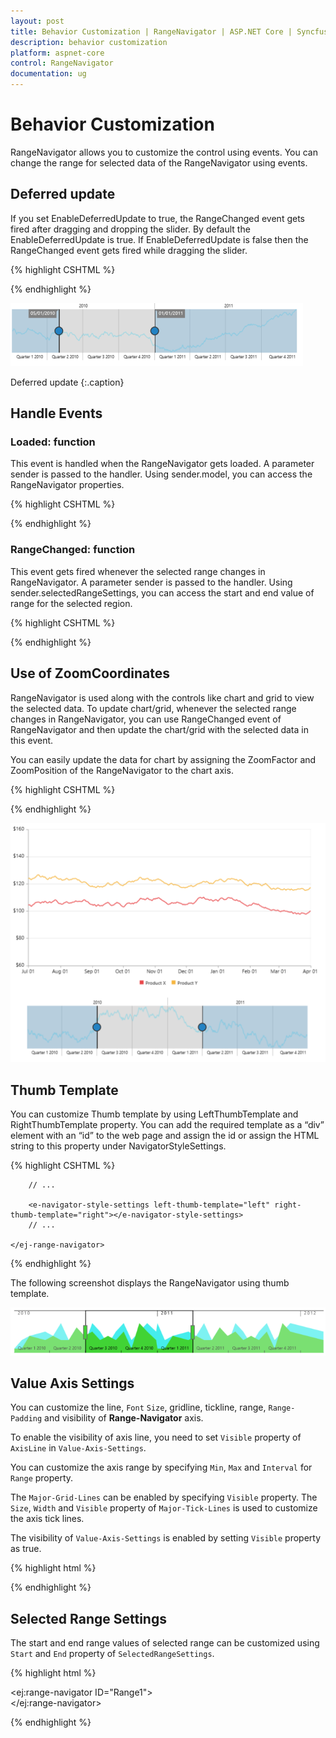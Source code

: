 ```yaml
---
layout: post
title: Behavior Customization | RangeNavigator | ASP.NET Core | Syncfusion
description: behavior customization
platform: aspnet-core
control: RangeNavigator
documentation: ug
---
```


# Behavior Customization

RangeNavigator allows you to customize the control using events. You can change the range for selected data of the RangeNavigator using events.

## Deferred update

If you set EnableDeferredUpdate to true, the RangeChanged event gets fired after dragging and dropping the slider. By default the EnableDeferredUpdate is true. If EnableDeferredUpdate is false then the RangeChanged event gets fired while dragging the slider.

{% highlight CSHTML %}
  
<div>
	<ej-range-navigator id="range" load="loadingdata" enable-deferred-update="true">
		<e-chart-series>
			<e-series name="Product A" type="Line" fill="#69D2E7">
			</e-series>
		</e-chart-series>
	</ej-range-navigator>
</div>

{% endhighlight  %}

![](Behavior-Customization_images/Behavior-Customization_img1.png)

Deferred update
{:.caption}

## Handle Events

### Loaded: function

This event is handled when the RangeNavigator gets loaded. A parameter sender is passed to the handler. Using sender.model, you can access the RangeNavigator properties. 

{% highlight CSHTML %}

<div>
	<ej-range-navigator id="range" loaded="loadingdata">
		<e-chart-series>
			<e-series name="Product A" type="Line" fill="#69D2E7">
			</e-series>
		</e-chart-series>
	</ej-range-navigator>
</div>

<script type="text/javascript">

	function loadingdata(sender) 
	{

		 sender.model.isResponsive = false;

	}

</script>         

{% endhighlight  %}

### RangeChanged: function

This event gets fired whenever the selected range changes in RangeNavigator. A parameter sender is passed to the handler. Using sender.selectedRangeSettings, you can access the start and end value of range for the selected region. 

{% highlight CSHTML %}

<div>
	<ej-range-navigator id="range" range-changed="loadingdata">
		<e-chart-series>
			<e-series name="Product A" type="Line" fill="#69D2E7">
			</e-series>
		</e-chart-series>
	</ej-range-navigator>
</div>

<script type="text/javascript">

   function loadingdata(sender) 
   {

		 console.log(sender.selectedRangeSettings.start);

   }

</script>         
{% endhighlight %}

## Use of ZoomCoordinates

RangeNavigator is used along with the controls like chart and grid to view the selected data. To update chart/grid, whenever the selected range changes in RangeNavigator, you can use RangeChanged event of RangeNavigator and then update the chart/grid with the selected data in this event. 

You can easily update the data for chart by assigning the ZoomFactor and ZoomPosition of the RangeNavigator to the chart axis. 

{% highlight CSHTML %}

<div>
	<ej-range-navigator id="range" range-changed="loadingdata">
		<e-chart-series>
			<e-series name="Product A" type="Line" fill="#69D2E7">
			</e-series>
		</e-chart-series>
	</ej-range-navigator>
</div>
<script type="text/javascript">

	// setting zoom factor and position for chart axis in rangeChanged event.

	function loadingdata(sender) 
	{

	 var chartobj = $("#container").data("ejChart");

	 if (chartobj != null) 
	 {

		 chartobj.model.axes[0].zoomPosition = sender. zoomPosition;                                                               

		 chartobj.model.axes[0].zoomFactor = sender. zoomFactor;

		}

		$("#container").ejChart("redraw");

	}

</script>         
{% endhighlight  %}

![](Behavior-Customization_images/Behavior-Customization_img2.png)

## Thumb Template

You can customize Thumb template by using LeftThumbTemplate and RightThumbTemplate property. You can add the required template as a “div” element with an “id” to the web page and assign the id or assign the HTML string to this property under NavigatorStyleSettings. 

{% highlight CSHTML %}

<script type="text/x-jsrender" id="left" >

           <svg height="24" width="32" style="fill:#DD4A4A;stroke:black;">

                <path d="M2 2 L2 22 L22 22 L32 12 L22 2 Z" />

           </svg>

</script>

<script type="text/x-jsrender" id="right">

           <svg height="24" width="32" style="fill:#DD4A4A;stroke:black; ">

               <path d="M2 12 L12 22 L32 22 L32 2 L12 2 Z" />

           </svg>

</script>

<div>
	<ej-range-navigator id="range">
		
		// ...              

		<e-navigator-style-settings left-thumb-template="left" right-thumb-template="right"></e-navigator-style-settings>
		// ... 

	</ej-range-navigator>
</div>

{% endhighlight %}

The following screenshot displays the RangeNavigator using thumb template.

![](Behavior-Customization_images/Behavior-Customization_img3.png)


## Value Axis Settings

You can customize the line, `Font` `Size`, gridline, tickline, range, `Range-Padding` and visibility of **Range-Navigator** axis.

To enable the visibility of axis line, you need to set `Visible` property of `AxisLine` in `Value-Axis-Settings`. 

You can customize the axis range by specifying `Min`, `Max` and `Interval` for `Range` property.

The `Major-Grid-Lines` can be enabled by specifying `Visible` property. The `Size`, `Width` and `Visible` property of `Major-Tick-Lines` is used to customize the axis tick lines.

The visibility of `Value-Axis-Settings` is enabled by setting `Visible` property as true. 

{% highlight html %}

<ej-range-navigator id="rangecontainer">
<e-value-axis-settings min="10" max="50" interval="5" size="2" width="2">
<e-major-tick-lines visible="true"></e-major-tick-lines>
<e-major-grid-lines visible="true"></e-major-grid-lines>
</e-value-axis-settings>
</ej-range-navigator>

{% endhighlight %}

## Selected Range Settings

The start and end range values of selected range can be customized using `Start` and `End` property of `SelectedRangeSettings`.

{% highlight html %}

<ej:range-navigator ID="Range1">
<e-selected-range-settings start="" end=""></e-selected-range-settings>               
</ej:range-navigator>  

{% endhighlight %}
